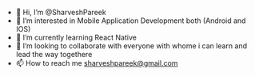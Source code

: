 - 👋 Hi, I’m @SharveshPareek
- 👀 I’m interested in Mobile Application Development both (Android and IOS)
- 🌱 I’m currently learning React Native
- 💞️ I’m looking to collaborate with everyone with whome i can learn and lead the way togethere
- 📫 How to reach me sharveshpareek@gmail.com

<!---
SharveshPareek/SharveshPareek is a ✨ special ✨ repository because its `README.md` (this file) appears on your GitHub profile.
You can click the Preview link to take a look at your changes.
--->
